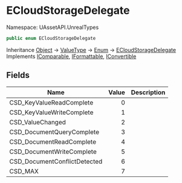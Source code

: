 # ECloudStorageDelegate

Namespace: UAssetAPI.UnrealTypes

```csharp
public enum ECloudStorageDelegate
```

Inheritance [Object](https://docs.microsoft.com/en-us/dotnet/api/system.object) → [ValueType](https://docs.microsoft.com/en-us/dotnet/api/system.valuetype) → [Enum](https://docs.microsoft.com/en-us/dotnet/api/system.enum) → [ECloudStorageDelegate](./uassetapi.unrealtypes.ecloudstoragedelegate.md)<br>
Implements [IComparable](https://docs.microsoft.com/en-us/dotnet/api/system.icomparable), [IFormattable](https://docs.microsoft.com/en-us/dotnet/api/system.iformattable), [IConvertible](https://docs.microsoft.com/en-us/dotnet/api/system.iconvertible)

## Fields

| Name | Value | Description |
| --- | --: | --- |
| CSD_KeyValueReadComplete | 0 |  |
| CSD_KeyValueWriteComplete | 1 |  |
| CSD_ValueChanged | 2 |  |
| CSD_DocumentQueryComplete | 3 |  |
| CSD_DocumentReadComplete | 4 |  |
| CSD_DocumentWriteComplete | 5 |  |
| CSD_DocumentConflictDetected | 6 |  |
| CSD_MAX | 7 |  |
